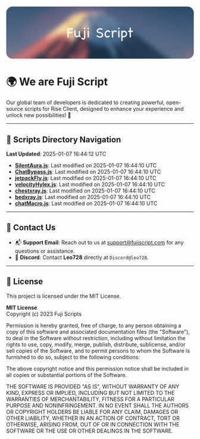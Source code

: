 ![Banner](.github/b.webp)

# 🌍 **We are Fuji Script**

Our global team of developers is dedicated to creating powerful, open-source scripts for Rise Client, designed to enhance your experience and unlock new possibilities! 🌟

---
<!-- SCRIPTS_NAVIGATION_START -->
## 📂 **Scripts Directory Navigation**

**Last Updated**: 2025-01-07 16:44:12 UTC

- **[SilentAura.js](scripts/SilentAura.js)**: Last modified on 2025-01-07 16:44:10 UTC
- **[ChatBypass.js](scripts/ChatBypass.js)**: Last modified on 2025-01-07 16:44:10 UTC
- **[jetpackFly.js](scripts/jetpackFly.js)**: Last modified on 2025-01-07 16:44:10 UTC
- **[velocityHylex.js](scripts/velocityHylex.js)**: Last modified on 2025-01-07 16:44:10 UTC
- **[chestxray.js](scripts/chestxray.js)**: Last modified on 2025-01-07 16:44:10 UTC
- **[bedxray.js](scripts/bedxray.js)**: Last modified on 2025-01-07 16:44:10 UTC
- **[chatMacro.js](scripts/chatMacro.js)**: Last modified on 2025-01-07 16:44:10 UTC

<!-- SCRIPTS_NAVIGATION_END -->

---

## 💬 **Contact Us**  
- 📬 **Support Email**: Reach out to us at [support@fujiscript.com](mailto:support@fujiscript.com) for any questions or assistance.  
- 💬 **Discord**: Contact **Leo728** directly at `Discord@leo728`.

---

## 📜 **License**

This project is licensed under the MIT License.  

**MIT License**  
Copyright (c) 2023 Fuji Scripts  

Permission is hereby granted, free of charge, to any person obtaining a copy of this software and associated documentation files (the "Software"), to deal in the Software without restriction, including without limitation the rights to use, copy, modify, merge, publish, distribute, sublicense, and/or sell copies of the Software, and to permit persons to whom the Software is furnished to do so, subject to the following conditions:  

The above copyright notice and this permission notice shall be included in all copies or substantial portions of the Software.  

THE SOFTWARE IS PROVIDED "AS IS", WITHOUT WARRANTY OF ANY KIND, EXPRESS OR IMPLIED, INCLUDING BUT NOT LIMITED TO THE WARRANTIES OF MERCHANTABILITY, FITNESS FOR A PARTICULAR PURPOSE AND NONINFRINGEMENT. IN NO EVENT SHALL THE AUTHORS OR COPYRIGHT HOLDERS BE LIABLE FOR ANY CLAIM, DAMAGES OR OTHER LIABILITY, WHETHER IN AN ACTION OF CONTRACT, TORT OR OTHERWISE, ARISING FROM, OUT OF OR IN CONNECTION WITH THE SOFTWARE OR THE USE OR OTHER DEALINGS IN THE SOFTWARE.  

